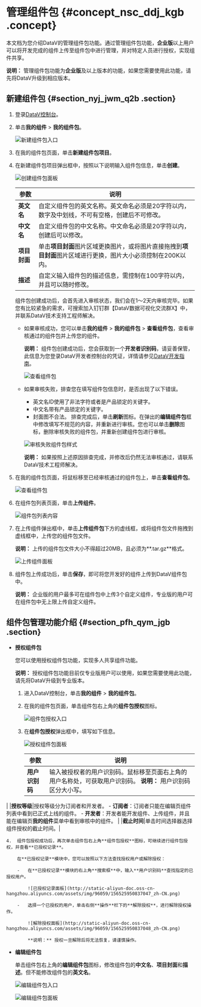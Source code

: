 # 管理组件包 {#concept_nsc_ddj_kgb .concept}

本文档为您介绍DataV的管理组件包功能。通过管理组件包功能，**企业版**以上用户可以将开发完成的组件上传至组件包中进行管理，并对特定人员进行授权，实现组件共享。

**说明：** 管理组件包功能为**企业版**及以上版本的功能，如果您需要使用此功能，请先将DataV升级到相应版本。

## 新建组件包 {#section_nyj_jwm_q2b .section}

1.  登录[DataV控制台](https://datav.aliyun.com/)。
2.  单击**我的组件** \> **我的组件包**。

    ![新建组件包入口](http://static-aliyun-doc.oss-cn-hangzhou.aliyuncs.com/assets/img/96059/156525950637024_zh-CN.png)

3.  在我的组件包页面，单击**新建组件包项目**。
4.  在新建组件包项目弹出框中，按照以下说明输入组件包信息，单击**创建**。

    ![创建组件包面板](http://static-aliyun-doc.oss-cn-hangzhou.aliyuncs.com/assets/img/96059/156525950637023_zh-CN.png)

    |参数|说明|
    |--|--|
    |**英文名**|自定义组件包的英文名称。英文命名必须是20字符以内，数字及中划线，不可有空格，创建后不可修改。|
    |**中文名**|自定义组件包的中文名称。中文命名必须是20字符以内，创建后可以修改。|
    |**项目封面**|单击**项目封面**图片区域更换图片，或将图片直接拖拽到**项目封面**图片区域进行更换，图片大小必须控制在200K以内。|
    |**描述**|自定义输入组件包的描述信息，需控制在100字符以内，并且可以随时修改。|

    组件包创建成功后，会首先进入审核状态，我们会在1～2天内审核完毕。如果您有比较紧急的需求，可搜索加入钉钉群【DataV数据可视化交流群X】中，并联系DataV技术支持工程师解决。

    -   如果审核成功，您可以单击**我的组件** \> **我的组件包** \> **查看组件包**，查看审核通过的组件包并上传您的组件。

        **说明：** 组件包创建成功后，您会获取到一个**开发者识别码**，请妥善保管，此信息为您登录DataV开发者控制台的凭证，详情请参见[DataV开发指南](../../../../cn.zh-CN/开发指南/快速开始.md#)。

        ![查看组件包](http://static-aliyun-doc.oss-cn-hangzhou.aliyuncs.com/assets/img/96059/156525950637070_zh-CN.png)

    -   如果审核失败，排查您在填写组件包信息时，是否出现了以下错误。

        -   英文名ID使用了非法字符或者是产品锁定的关键字。
        -   中文名带有产品锁定的关键字。
        -   封面图不合法。
        排查完成后，单击**刷新**图标。在弹出的**编辑组件包**框中修改填写不规范的内容，并重新进行审核。您也可以单击**删除**图标，删除审核失败的组件包，并重新创建组件包进行审核。

        ![审核失败组件包样式](http://static-aliyun-doc.oss-cn-hangzhou.aliyuncs.com/assets/img/96059/156525950737879_zh-CN.png)

        **说明：** 如果按照上述原因排查完成，并修改后仍然无法审核通过，请联系DataV技术工程师解决。

5.  在我的组件包页面，将鼠标移至已经审核通过的组件包上，单击**查看组件包**。

    ![查看组件包](http://static-aliyun-doc.oss-cn-hangzhou.aliyuncs.com/assets/img/96059/156525950754808_zh-CN.png)

6.  在组件包列表页面，单击**上传组件**。

    ![组件包列表内容](http://static-aliyun-doc.oss-cn-hangzhou.aliyuncs.com/assets/img/96059/156525950737030_zh-CN.png)

7.  在上传组件弹出框中，单击**上传组件包**下方的虚线框，或将组件包文件拖拽到虚线框中，上传您的组件包文件。

    **说明：** 上传的组件包文件大小不得超过20MB，且必须为**.tar.gz**格式。

    ![上传组件面板](http://static-aliyun-doc.oss-cn-hangzhou.aliyuncs.com/assets/img/96059/156525950737029_zh-CN.png)

8.  组件包上传成功后，单击**保存**，即可将您开发好的组件上传到DataV组件包中。

    **说明：** 企业版的用户最多可在组件包中上传3个自定义组件，专业版的用户可在组件包中无上限上传自定义组件。


## 组件包管理功能介绍 {#section_pfh_qym_jgb .section}

-   **授权组件包** 

    您可以使用授权组件包功能，实现多人共享组件功能。

    **说明：** 授权组件包功能目前仅专业版用户可以使用，如果您需要使用此功能，请先将DataV升级到专业版本。

    1.  进入DataV控制台，单击**我的组件** \> **我的组件包**。
    2.  在我的组件包页面，单击组件包右上角的**组件包授权**图标。

        ![组件包授权入口](http://static-aliyun-doc.oss-cn-hangzhou.aliyuncs.com/assets/img/96059/156525950837036_zh-CN.png)

    3.  在**组件包授权**弹出框中，填写如下信息。

        ![授权组件包面板](http://static-aliyun-doc.oss-cn-hangzhou.aliyuncs.com/assets/img/96059/156525950837031_zh-CN.png)

        |参数|说明|
        |--|--|
        |**用户识别码**|输入被授权者的用户识别码。鼠标移至页面右上角的用户名称处，可获取用户识别码。 **说明：** 用户识别码区分大小写。

 |
        |**授权等级**|授权等级分为订阅者和开发者。         -   **订阅者**：订阅者只能在编辑页组件列表中看到已正式上线的组件。
        -   **开发者**：开发者能开发组件、上传组件，并且能在编辑页**我的组件**菜单中看到审核中的组件。
 |
        |**截止时间**|单击时间选择器选择组件授权的截止时间。|

    4.  组件包授权成功后，再次单击组件包右上角**组件包授权**图标，可继续进行组件包授权，并查看**已授权记录**。

        在**已授权记录**模块中，您可以按照以下方法查找授权用户或解除授权：

        -   在**已授权记录**模块的右上角**搜索框**中，输入**用户识别码**查找指定的已授权用户。

            ![已授权记录面板](http://static-aliyun-doc.oss-cn-hangzhou.aliyuncs.com/assets/img/96059/156525950837047_zh-CN.png)

        -   选择一个已授权的用户，单击右侧**操作**栏下的**解除授权**，进行解除授权操作。

            ![解除授权面板](http://static-aliyun-doc.oss-cn-hangzhou.aliyuncs.com/assets/img/96059/156525950837048_zh-CN.png)

            **说明：** 授权一旦解除后将无法恢复，请谨慎操作。

-   **编辑组件包** 

    单击组件包右上角的**编辑组件包**图标，修改组件包的**中文名**、**项目封面**和**描述**。但不能修改组件包的**英文名**。

    ![编辑组件包入口](http://static-aliyun-doc.oss-cn-hangzhou.aliyuncs.com/assets/img/96059/156525950837089_zh-CN.png)

    ![编辑组件包面板](http://static-aliyun-doc.oss-cn-hangzhou.aliyuncs.com/assets/img/96059/156525950837049_zh-CN.png)


